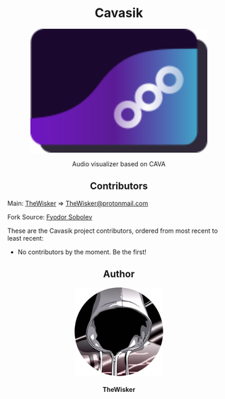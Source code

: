 <h1 align="center">Cavasik</h1>
<div align="center">
    <img width="400" src="./assets/icons/io.github.TheWisker.Cavasik.png">
</div>
<p align="center">Audio visualizer based on CAVA</p>

<h2 align="center">Contributors</h2>

Main: [TheWisker](https://github.com/TheWisker) => TheWisker@protonmail.com

Fork Source: [Fyodor Sobolev](https://github.com/fsobolev)

These are the Cavasik project contributors, ordered from most recent to least recent:

- No contributors by the moment. Be the first!

<h2 align="center">Author</h2>
<div align="center">
    <img width="200" height="200" src="./assets/profile.png"></img>
</div>
<h4 align="center">TheWisker</h4>